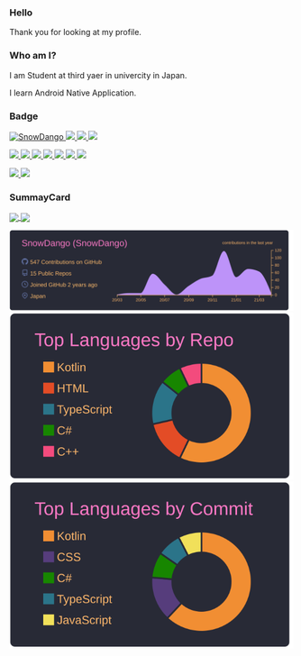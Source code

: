 ### Hello

Thank you for looking at my profile. 

### Who am I?

I am Student at third yaer in univercity in Japan. 

I learn Android Native Application.


### Badge
<p align="left"> 
  <a href="https://github.com/SnowDango/SnowDango/">
    <img src="https://komarev.com/ghpvc/?username=SnowDango" alt="SnowDango" />
  </a>
  <a href="https://github.com/SnowDango">
    <img height="20" src="https://img.shields.io/github/followers/SnowDango?label=follow&logo=github&style=flat" />
  </a>
  <a href="http://qiita.com/SnowDango">
    <img height="20" src="https://qiita-badge.apiapi.app/s/SnowDango/posts.svg" />
  </a>
  <a href="qiita.com/SnowDango">
    <img height="20" src="https://qiita-badge.apiapi.app/s/SnowDango/contributions.svg" />
  </a>
</p>


<p align="left">
  <a href="https://kotlinlang.org">
    <img src="https://img.shields.io/badge/Kotlin-414141.svg?logo=kotlin&style=popout">
  </a>
  <a href="https://nodejs.org/en/">
    <img src="https://img.shields.io/badge/-Node.js-414141.svg?logo=node.js&style=popout">
  </a>
  <a href="https://www.typescriptlang.org/">
    <img src="https://img.shields.io/badge/-Typescript-414141.svg?logo=typescript&style=popout">
  </a>
  <a href="https://www.java.com/en/">
    <img src="https://img.shields.io/badge/-Java-414141.svg?logo=java&style=popout">
  </a>
  <a href="https://developer.android.com/studio?">
    <img src="https://img.shields.io/badge/-AndroidStudio-414141.svg?logo=android%20studio&style=popout">
  </a>
  <a href="https://www.electronjs.org/">
    <img src="https://img.shields.io/badge/-Electron-414141.svg?logo=electron&style=popout">
  </a>
  <a href="https://docs.microsoft.com/en-us/dotnet/csharp/">
    <img src="https://img.shields.io/badge/-C%20Sharp-414141.svg?logo=C%20Sharp&style=popout">
  </a>
</p>


<p align="left">
  <a href="https://music.apple.com/profile/rikarikafc">
    <img src="https://img.shields.io/badge/AppleMusic-000000.svg?logo=apple-music&style=popout">
  </a>
  <a href="https://open.spotify.com/user/xsa1cc9k9ym6b7f623hzwof0l">
    <img src="https://img.shields.io/badge/Spotify-1ED760.svg?logo=spotify&style=popout">
  </a>
</p>

### SummayCard
<a href="https://github.com/anuraghazra/github-readme-stats">
  <img align="center" src="https://github-readme-stats.vercel.app/api/top-langs/?username=SnowDango&theme=radical&layout=compact&hide=c%23,asp&card_width=400&langs_count=10" />
</a>
<a href="https://github.com/anuraghazra/convoychat">
  <img align="center" src="https://github-readme-stats.vercel.app/api?username=SnowDango&show_icons=true&theme=radical" />
</a>

[![](https://raw.githubusercontent.com/SnowDango/SnowDango/master/profile-summary-card-output/dracula/0-profile-details.svg)](https://github.com/vn7n24fzkq/github-profile-summary-cards)
[![](https://raw.githubusercontent.com/SnowDango/SnowDango/master/profile-summary-card-output/dracula/1-repos-per-language.svg)](https://github.com/vn7n24fzkq/github-profile-summary-cards)
[![](https://raw.githubusercontent.com/SnowDango/SnowDango/master/profile-summary-card-output/dracula/2-most-commit-language.svg)](https://github.com/vn7n24fzkq/github-profile-summary-cards)
